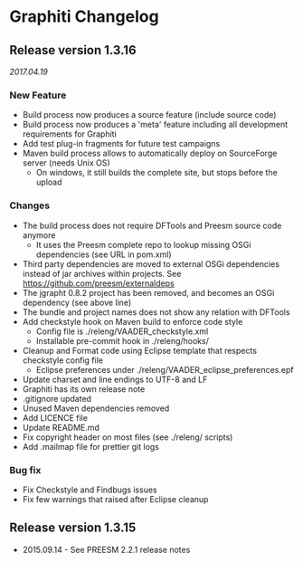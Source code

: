 Graphiti Changelog
==================

## Release version 1.3.16
*2017.04.19*

### New Feature
* Build process now produces a source feature (include source code)
* Build process now produces a 'meta' feature including all development requirements for Graphiti
* Add test plug-in fragments for future test campaigns
* Maven build process allows to automatically deploy on SourceForge server (needs Unix OS)
  * On windows, it still builds the complete site, but stops before the upload

### Changes
* The build process does not require DFTools and Preesm source code anymore
  * It uses the Preesm complete repo to lookup missing OSGi dependencies (see URL in pom.xml)
* Third party dependencies are moved to external OSGi dependencies instead of jar archives within projects. See https://github.com/preesm/externaldeps
* The jgrapht 0.8.2 project has been removed, and becomes an OSGi dependency (see above line)
* The bundle and project names does not show any relation with DFTools
* Add checkstyle hook on Maven build to enforce code style
  * Config file is ./releng/VAADER_checkstyle.xml
  * Installable pre-commit hook in ./releng/hooks/
* Cleanup and Format code using Eclipse template that respects checkstyle config file
  * Eclipse preferences under ./releng/VAADER_eclipse_preferences.epf
* Update charset and line endings to UTF-8 and LF
* Graphiti has its own release note
* .gitignore updated
* Unused Maven dependencies removed
* Add LICENCE file
* Update README.md
* Fix copyright header on most files (see ./releng/ scripts)
* Add .mailmap file for prettier git logs

### Bug fix
* Fix Checkstyle and Findbugs issues
* Fix few warnings that raised after Eclipse cleanup

## Release version 1.3.15
* 2015.09.14 - See PREESM 2.2.1 release notes 
